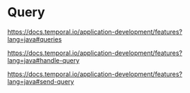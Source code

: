 # Query


https://docs.temporal.io/application-development/features?lang=java#queries


https://docs.temporal.io/application-development/features?lang=java#handle-query


https://docs.temporal.io/application-development/features?lang=java#send-query


